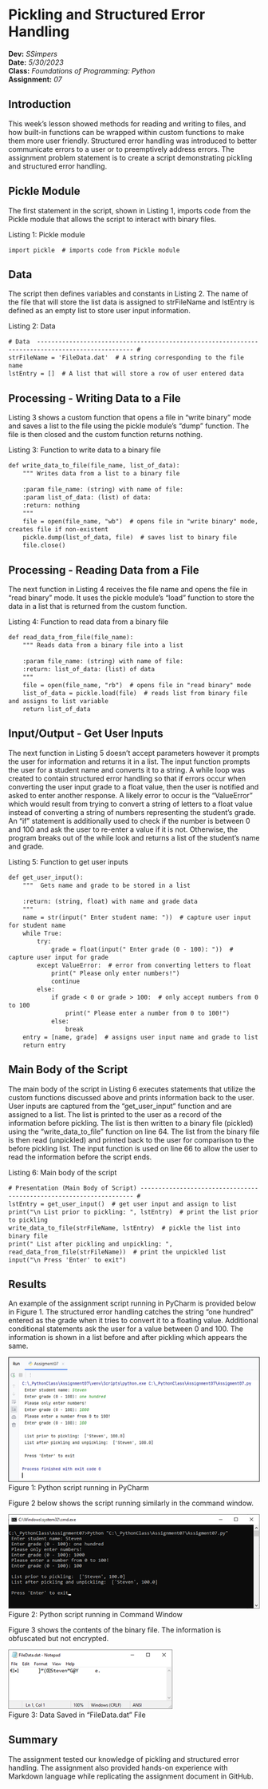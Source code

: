 # Pickling and Structured Error Handling
**Dev:** *SSimpers*  
**Date:** *5/30/2023*  
**Class:** *Foundations of Programming: Python*  
**Assignment:** *07*  

## Introduction
This week’s lesson showed methods for reading and writing to files, and how built-in functions can be wrapped within custom functions to make them more user friendly.  Structured error handling was introduced to better communicate errors to a user or to preemptively address errors.  The assignment problem statement is to create a script demonstrating pickling and structured error handling.

## Pickle Module
The first statement in the script, shown in Listing 1, imports code from the Pickle module that allows the script to interact with binary files.

Listing 1: Pickle module
```
import pickle  # imports code from Pickle module
```

## Data
The script then defines variables and constants in Listing 2.  The name of the file that will store the list data is assigned to strFileName and lstEntry is defined as an empty list to store user input information.

Listing 2: Data
```
# Data  ------------------------------------------------------------------------------------------------- #
strFileName = 'FileData.dat'  # A string corresponding to the file name
lstEntry = []  # A list that will store a row of user entered data
```

## Processing - Writing Data to a File
Listing 3 shows a custom function that opens a file in “write binary” mode and saves a list to the file using the pickle module’s “dump” function.  The file is then closed and the custom function returns nothing.

Listing 3: Function to write data to a binary file
```
def write_data_to_file(file_name, list_of_data):
    """ Writes data from a list to a binary file

    :param file_name: (string) with name of file:
    :param list_of_data: (list) of data:
    :return: nothing
    """
    file = open(file_name, "wb")  # opens file in "write binary" mode, creates file if non-existent
    pickle.dump(list_of_data, file)  # saves list to binary file
    file.close()
```

## Processing - Reading Data from a File
The next function in Listing 4 receives the file name and opens the file in “read binary” mode.  It uses the pickle module’s “load” function to store the data in a list that is returned from the custom function.

Listing 4: Function to read data from a binary file
```
def read_data_from_file(file_name):
    """ Reads data from a binary file into a list

    :param file_name: (string) with name of file:
    :return: list_of_data: (list) of data
    """
    file = open(file_name, "rb")  # opens file in "read binary" mode
    list_of_data = pickle.load(file)  # reads list from binary file and assigns to list variable
    return list_of_data
```

## Input/Output - Get User Inputs
The next function in Listing 5 doesn’t accept parameters however it prompts the user for information and returns it in a list.  The input function prompts the user for a student name and converts it to a string.  A while loop was created to contain structured error handling so that if errors occur when converting the user input grade to a float value, then the user is notified and asked to enter another response.  A likely error to occur is the “ValueError” which would result from trying to convert a string of letters to a float value instead of converting a string of numbers representing the student’s grade.  An “if” statement is additionally used to check if the number is between 0 and 100 and ask the user to re-enter a value if it is not.  Otherwise, the program breaks out of the while look and returns a list of the student’s name and grade.

Listing 5: Function to get user inputs
```
def get_user_input():
    """  Gets name and grade to be stored in a list

    :return: (string, float) with name and grade data
    """
    name = str(input(" Enter student name: "))  # capture user input for student name
    while True:
        try:
            grade = float(input(" Enter grade (0 - 100): "))  # capture user input for grade
        except ValueError:  # error from converting letters to float
            print(" Please only enter numbers!")
            continue
        else:
            if grade < 0 or grade > 100:  # only accept numbers from 0 to 100
                print(" Please enter a number from 0 to 100!")
            else:
                break
    entry = [name, grade]  # assigns user input name and grade to list
    return entry
```

## Main Body of the Script
The main body of the script in Listing 6 executes statements that utilize the custom functions discussed above and prints information back to the user.  User inputs are captured from the “get_user_input” function and are assigned to a list.  The list is printed to the user as a record of the information before pickling.  The list is then written to a binary file (pickled) using the “write_data_to_file” function on line 64.  The list from the binary file is then read (unpickled) and printed back to the user for comparison to the before pickling list.  The input function is used on line 66 to allow the user to read the information before the script ends.

Listing 6: Main body of the script
```
# Presentation (Main Body of Script) -------------------------------------------------------------------- #
lstEntry = get_user_input()  # get user input and assign to list
print("\n List prior to pickling: ", lstEntry)  # print the list prior to pickling
write_data_to_file(strFileName, lstEntry)  # pickle the list into binary file
print(" List after pickling and unpickling: ", read_data_from_file(strFileName))  # print the unpickled list
input("\n Press 'Enter' to exit")
```

## Results
An example of the assignment script running in PyCharm is provided below in Figure 1.  The structured error handling catches the string “one hundred” entered as the grade when it tries to convert it to a floating value.  Additional conditional statements ask the user for a value between 0 and 100.  The information is shown in a list before and after pickling which appears the same.

![Figure 1](https://raw.githubusercontent.com/ssimpers/IntroToProg-Python-Mod07/main/docs/Figure1.png "Figure 1")  
Figure 1: Python script running in PyCharm

Figure 2 below shows the script running similarly in the command window.

![Figure 2](https://raw.githubusercontent.com/ssimpers/IntroToProg-Python-Mod07/main/docs/Figure2.png "Figure 2")  
Figure 2: Python script running in Command Window

Figure 3 shows the contents of the binary file.  The information is obfuscated but not encrypted.

![Figure 3](https://raw.githubusercontent.com/ssimpers/IntroToProg-Python-Mod07/main/docs/Figure3.png "Figure 3")  
Figure 3: Data Saved in “FileData.dat” File

## Summary
The assignment tested our knowledge of pickling and structured error handling.  The assignment also provided hands-on experience with Markdown language while replicating the assignment document in GitHub.
